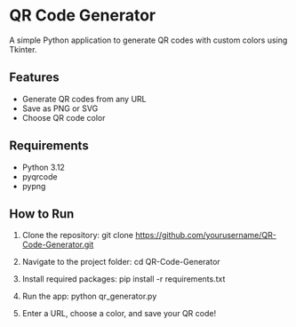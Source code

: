# QR Code Generator

A simple Python application to generate QR codes with custom colors using Tkinter.

## Features
- Generate QR codes from any URL
- Save as PNG or SVG
- Choose QR code color

## Requirements
- Python 3.12
- pyqrcode
- pypng

## How to Run
1. Clone the repository:
git clone https://github.com/yourusername/QR-Code-Generator.git


2. Navigate to the project folder:
cd QR-Code-Generator



3. Install required packages:
pip install -r requirements.txt


4. Run the app:
python qr_generator.py


5. Enter a URL, choose a color, and save your QR code!

